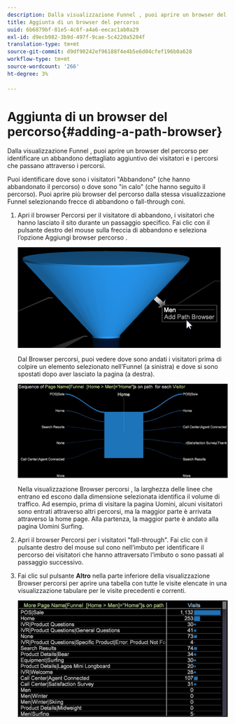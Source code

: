 ```yaml
---
description: Dalla visualizzazione Funnel , puoi aprire un browser del percorso per identificare un abbandono dettagliato aggiuntivo dei visitatori e i percorsi che passano attraverso i percorsi.
title: Aggiunta di un browser del percorso
uuid: 6b6879bf-81e5-4c6f-a4a6-eecac1ab0a29
exl-id: d9ecb982-3b9d-497f-9cae-5c4220a5204f
translation-type: tm+mt
source-git-commit: d9df90242ef96188f4e4b5e6d04cfef196b0a628
workflow-type: tm+mt
source-wordcount: '266'
ht-degree: 3%

---
```


# Aggiunta di un browser del percorso{#adding-a-path-browser}

Dalla visualizzazione Funnel , puoi aprire un browser del percorso per identificare un abbandono dettagliato aggiuntivo dei visitatori e i percorsi che passano attraverso i percorsi.

<!-- <a id="section_874AAAA89CB440EA9EABC514E987B613"></a> -->

Puoi identificare dove sono i visitatori &quot;Abbandono&quot; (che hanno abbandonato il percorso) o dove sono &quot;in calo&quot; (che hanno seguito il percorso). Puoi aprire più browser del percorso dalla stessa visualizzazione Funnel selezionando frecce di abbandono o fall-through coni.

1. Apri il browser Percorsi per il visitatore di abbandono, i visitatori che hanno lasciato il sito durante un passaggio specifico. Fai clic con il pulsante destro del mouse sulla freccia di abbandono e seleziona l’opzione Aggiungi browser percorso .

   ![](assets/funnel_path_browser_1.png)

   Dal Browser percorsi, puoi vedere dove sono andati i visitatori prima di colpire un elemento selezionato nell’Funnel (a sinistra) e dove si sono spostati dopo aver lasciato la pagina (a destra).

   ![](assets/funnel_path_browser_2.png)

   Nella visualizzazione Browser percorsi , la larghezza delle linee che entrano ed escono dalla dimensione selezionata identifica il volume di traffico. Ad esempio, prima di visitare la pagina Uomini, alcuni visitatori sono entrati attraverso altri percorsi, ma la maggior parte è arrivata attraverso la home page. Alla partenza, la maggior parte è andato alla pagina Uomini Surfing.

1. Apri il browser Percorsi per i visitatori &quot;fall-through&quot;. Fai clic con il pulsante destro del mouse sul cono nell’imbuto per identificare il percorso dei visitatori che hanno attraversato l’imbuto o sono passati al passaggio successivo.
1. Fai clic sul pulsante **Altro** nella parte inferiore della visualizzazione Browser percorsi per aprire una tabella con tutte le visite elencate in una visualizzazione tabulare per le visite precedenti e correnti.

   ![](assets/path_browser_more.png)
